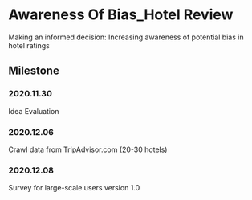 # Awareness Of Bias_Hotel Review
Making an informed decision: Increasing awareness of potential bias in hotel ratings

## Milestone
### 2020.11.30
Idea Evaluation
### 2020.12.06
Crawl data from TripAdvisor.com (20-30 hotels)
### 2020.12.08
Survey for large-scale users version 1.0





